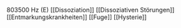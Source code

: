 803500 Hz (E)
[[Dissoziation]]
[[Dissoziativen Störungen]]
[[Entmarkungskrankheiten]]
[[Fuge]]
[[Hysterie]]